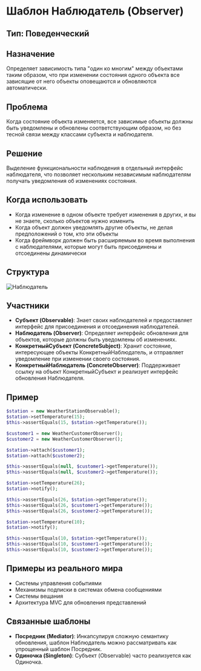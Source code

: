 # Шаблон Наблюдатель (Observer)

## Тип: Поведенческий

## Назначение
Определяет зависимость типа "один ко многим" между объектами таким образом, что при изменении состояния одного объекта все зависящие от него объекты оповещаются и обновляются автоматически.

## Проблема
Когда состояние объекта изменяется, все зависимые объекты должны быть уведомлены и обновлены соответствующим образом, но без тесной связи между классами субъекта и наблюдателя.

## Решение
Выделение функциональности наблюдения в отдельный интерфейс наблюдателя, что позволяет нескольким независимым наблюдателям получать уведомления об изменениях состояния.

## Когда использовать
- Когда изменение в одном объекте требует изменения в других, и вы не знаете, сколько объектов нужно изменить
- Когда объект должен уведомлять другие объекты, не делая предположений о том, кто эти объекты
- Когда фреймворк должен быть расширяемым во время выполнения с наблюдателями, которые могут быть присоединены и отсоединены динамически

## Структура
![Наблюдатель](https://github.com/legrch/php-design-patterns/blob/master/~images/ru/Observer.png)

## Участники
- **Субъект (Observable)**: Знает своих наблюдателей и предоставляет интерфейс для присоединения и отсоединения наблюдателей.
- **Наблюдатель (Observer)**: Определяет интерфейс обновления для объектов, которые должны быть уведомлены об изменениях.
- **КонкретныйСубъект (ConcreteSubject)**: Хранит состояние, интересующее объекты КонкретныйНаблюдатель, и отправляет уведомление при изменении своего состояния.
- **КонкретныйНаблюдатель (ConcreteObserver)**: Поддерживает ссылку на объект КонкретныйСубъект и реализует интерфейс обновления Наблюдателя.

## Пример

```php
$station = new WeatherStationObservable();
$station->setTemperature(15);
$this->assertEquals(15, $station->getTemperature());

$customer1 = new WeatherCustomerObserver();
$customer2 = new WeatherCustomerObserver();

$station->attach($customer1);
$station->attach($customer2);

$this->assertEquals(null, $customer1->getTemperature());
$this->assertEquals(null, $customer2->getTemperature());

$station->setTemperature(26);
$station->notify();

$this->assertEquals(26, $station->getTemperature());
$this->assertEquals(26, $customer1->getTemperature());
$this->assertEquals(26, $customer2->getTemperature());

$station->setTemperature(10);
$station->notify();

$this->assertEquals(10, $station->getTemperature());
$this->assertEquals(10, $customer1->getTemperature());
$this->assertEquals(10, $customer2->getTemperature());
```

## Примеры из реального мира
- Системы управления событиями
- Механизмы подписки в системах обмена сообщениями
- Системы вещания
- Архитектура MVC для обновления представлений

## Связанные шаблоны
- **Посредник (Mediator)**: Инкапсулируя сложную семантику обновления, шаблон Наблюдатель можно рассматривать как упрощенный шаблон Посредник.
- **Одиночка (Singleton)**: Субъект (Observable) часто реализуется как Одиночка. 